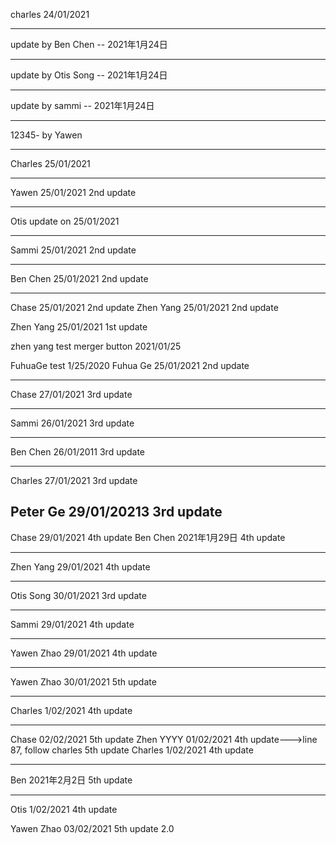 

charles 24/01/2021

---

update by Ben Chen -- 2021年1月24日

---

update by Otis Song -- 2021年1月24日

---

update by sammi -- 2021年1月24日


---


12345- by Yawen

---

Charles 25/01/2021

---

Yawen 25/01/2021 2nd update

---

Otis update on 25/01/2021

---
Sammi 25/01/2021 2nd update

---

Ben Chen 25/01/2021 2nd update

---

Chase 25/01/2021 2nd update
Zhen Yang 25/01/2021 2nd update


Zhen Yang 25/01/2021 1st update

zhen yang test merger button 2021/01/25

FuhuaGe test 1/25/2020
Fuhua Ge 25/01/2021 2nd update

---

Chase 27/01/2021 3rd update

---
Sammi 26/01/2021 3rd update

---

Ben Chen 26/01/2011 3rd update

---
Charles 27/01/2021 3rd update


Peter Ge 29/01/20213 3rd update
---

Chase 29/01/2021 4th update
Ben Chen 2021年1月29日 4th update

---
Zhen Yang 29/01/2021 4th update

---
Otis Song 30/01/2021 3rd update

---
Sammi 29/01/2021 4th update

---

Yawen Zhao 29/01/2021 4th update

---
Yawen Zhao 30/01/2021 5th update

---
Charles 1/02/2021 4th update

---
Chase 02/02/2021 5th update
Zhen YYYY 01/02/2021 4th update--->line 87, follow charles 5th update
Charles 1/02/2021 4th update

---
Ben 2021年2月2日 5th update

---

Otis 1/02/2021 4th update

Yawen Zhao 03/02/2021 5th update 2.0
